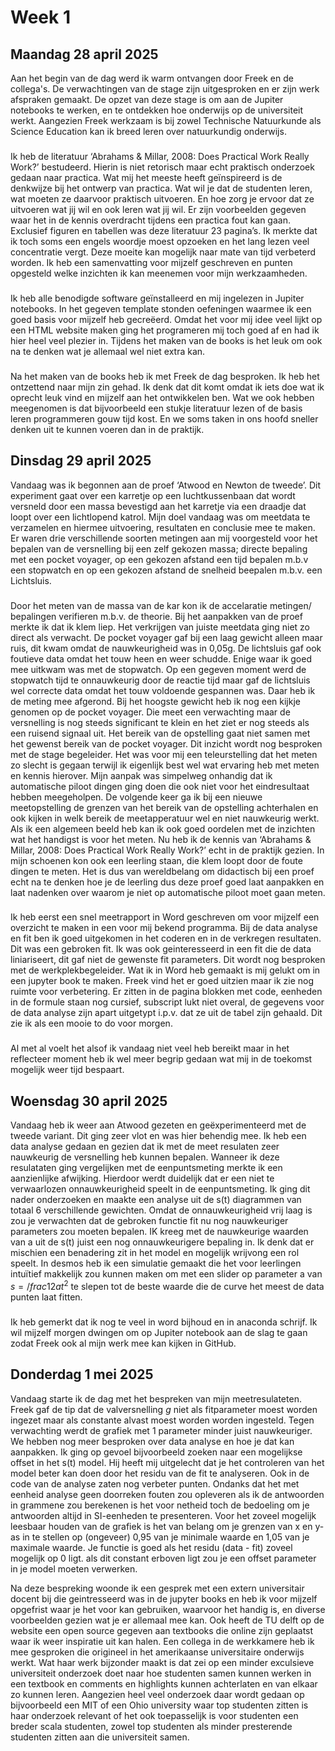 # Week 1

## Maandag 28 april 2025

Aan het begin van de dag werd ik warm ontvangen door Freek en de collega's. De verwachtingen van de stage zijn uitgesproken en er zijn werk afspraken gemaakt. De opzet van deze stage is om aan de Jupiter notebooks te werken, en te ontdekken hoe onderwijs op de universiteit werkt. Aangezien Freek werkzaam is bij zowel Technische Natuurkunde als Science Education kan ik breed leren over natuurkundig onderwijs.
###
Ik heb de literatuur ‘Abrahams & Millar, 2008: Does Practical Work Really Work?’ bestudeerd. Hierin is niet retorisch maar echt praktisch onderzoek gedaan naar practica. Wat mij het meeste heeft geïnspireerd is de denkwijze bij het ontwerp van practica. Wat wil je dat de studenten leren, wat moeten ze daarvoor praktisch uitvoeren. En hoe zorg je ervoor dat ze uitvoeren wat jij wil en ook leren wat jij wil. Er zijn voorbeelden gegeven waar het in de kennis overdracht tijdens een practica fout kan gaan. Exclusief figuren en tabellen was deze literatuur 23 pagina’s. Ik merkte dat ik toch soms een engels woordje moest opzoeken en het lang lezen veel concentratie vergt. Deze moeite kan mogelijk naar mate van tijd verbeterd worden. Ik heb een samenvatting voor mijzelf geschreven en punten opgesteld welke inzichten ik kan meenemen voor mijn werkzaamheden. 
###
Ik heb alle benodigde software geïnstalleerd en mij ingelezen in Jupiter notebooks. In het gegeven template stonden oefeningen waarmee ik een goed basis voor mijzelf heb gecreëerd. Omdat het voor mij idee veel lijkt op een HTML website maken ging het programeren mij toch goed af en had ik hier heel veel plezier in. Tijdens het maken van de books is het leuk om ook na te denken wat je allemaal wel niet extra kan. 
###
Na het maken van de books heb ik met Freek de dag besproken. Ik heb het ontzettend naar mijn zin gehad. Ik denk dat dit komt omdat ik iets doe wat ik oprecht leuk vind en mijzelf aan het ontwikkelen ben. Wat we ook hebben meegenomen is dat bijvoorbeeld een stukje literatuur lezen of de basis leren programmeren gouw tijd kost. En we soms taken in ons hoofd sneller denken uit te kunnen voeren dan in de praktijk.

## Dinsdag 29 april 2025

Vandaag was ik begonnen aan de proef ‘Atwood en Newton de tweede’. Dit experiment gaat over een karretje op een luchtkussenbaan dat wordt versneld door een massa bevestigd aan het karretje via een draadje dat loopt over een lichtlopend katrol. Mijn doel vandaag was om meetdata te verzamelen en hiermee uitvoering, resultaten en conclusie mee te maken. Er waren drie verschillende soorten metingen aan mij voorgesteld voor het bepalen van de versnelling bij een zelf gekozen massa; directe bepaling met een pocket voyager, op een gekozen afstand een tijd bepalen m.b.v een stopwatch en op een gekozen afstand de snelheid beepalen m.b.v. een Lichtsluis. 
###
Door het meten van de massa van de kar kon ik de accelaratie metingen/ bepalingen verifieren m.b.v. de theorie. Bij het aanpakken van de proef merkte ik dat ik klem liep. Het verkrijgen van juiste meetdata ging niet zo direct als verwacht. De pocket voyager gaf bij een laag gewicht alleen maar ruis, dit kwam omdat de nauwkeurigheid was in 0,05g. De lichtsluis gaf ook foutieve data omdat het touw heen en weer schudde. Enige waar ik goed mee uitkwam was met de stopwatch. Op een gegeven moment werd de stopwatch tijd te onnauwkeurig door de reactie tijd maar gaf de lichtsluis wel correcte data omdat het touw voldoende gespannen was. Daar heb ik de meting mee afgerond. Bij het hoogste gewicht heb ik nog een kijkje genomen op de pocket voyager. Die meet een verwachting maar de versnelling is nog steeds significant te klein en het ziet er nog steeds als een ruisend signaal uit. Het bereik van de opstelling gaat niet samen met het gewenst bereik van de pocket voyager. Dit inzicht wordt nog besproken met de stage begeleider. Het was voor mij een teleurstelling dat het meten zo slecht is gegaan terwijl ik eigenlijk best wel wat ervaring heb met meten en kennis hierover. Mijn aanpak was simpelweg onhandig dat ik automatische piloot dingen ging doen die ook niet voor het eindresultaat hebben meegeholpen. De volgende keer ga ik bij een nieuwe meetopstelling de grenzen van het bereik van de opstelling achterhalen en ook kijken in welk bereik de meetapperatuur wel en niet nauwkeurig werkt. Als ik een algemeen beeld heb kan ik ook goed oordelen met de inzichten wat het handigst is voor het meten. Nu heb ik de kennis van ‘Abrahams & Millar, 2008: Does Practical Work Really Work?’ echt in de praktijk gezien. In mijn schoenen kon ook een leerling staan, die klem loopt door de foute dingen te meten. Het is dus van wereldbelang om didactisch bij een proef echt na te denken hoe je de leerling dus deze proef goed laat aanpakken en laat nadenken over waarom je niet op automatische piloot moet gaan meten.
###
Ik heb eerst een snel meetrapport in Word geschreven om voor mijzelf een overzicht te maken in een voor mij bekend programma. Bij de data analyse en fit ben ik goed uitgekomen in het coderen en in de verkregen resultaten. Dit was een gebroken fit. Ik was ook geinteresseerd in een fit die de data liniariseert, dit gaf niet de gewenste fit parameters.  Dit wordt nog besproken met de werkplekbegeleider. Wat ik in Word heb gemaakt is mij gelukt om in een jupyter book te maken. Freek vind het er goed uitzien maar ik zie nog ruimte voor verbetering. Er zitten in de pagina blokken met code, eenheden in de formule staan nog cursief, subscript lukt niet overal, de gegevens voor de data analyse zijn apart uitgetypt i.p.v. dat ze uit de tabel zijn gehaald. Dit zie ik als een mooie to do voor morgen. 
###
Al met al voelt het alsof ik vandaag niet veel heb bereikt maar in het reflecteer moment heb ik wel meer begrip gedaan wat mij in de toekomst mogelijk weer tijd bespaart.

## Woensdag 30 april 2025

Vandaag heb ik weer aan Atwood gezeten en geëxperimenteerd met de tweede variant. Dit ging zeer vlot en was hier behendig mee. Ik heb een data analyse gedaan en gezien dat ik met de meet resulaten zeer nauwkeurig de versnelling heb kunnen bepalen. Wanneer ik deze resulataten ging vergelijken met de eenpuntsmeting merkte ik een aanzienlijke afwijking. Hierdoor werdt duidelijk dat er een niet te verwaarlozen onnauwkeurigheid speelt in de eenpuntsmeting. Ik ging dit nader onderzoeken en maakte een analyse uit de s(t) diagrammen van totaal 6 verschillende gewichten. Omdat de onnauwkeurigheid vrij laag is zou je verwachten dat de gebroken functie fit nu nog nauwkeuriger parameters zou moeten bepalen. IK kreeg met de nauwkeurige waarden van a uit de s(t) juist een nog onnauwkeurigere bepaling in. Ik denk dat er mischien een benadering zit in het model en mogelijk wrijvong een rol speelt. In desmos heb ik een simulatie gemaakt die het voor leerlingen intuïtief makkelijk zou kunnen maken om met een slider op parameter a van $s=/frac{1}{2}at^2$ te slepen tot de beste waarde die de curve het meest de data punten laat fitten. 
###
Ik heb gemerkt dat ik nog te veel in word bijhoud en in anaconda schrijf. Ik wil mijzelf morgen dwingen om op Jupiter notebook aan de slag te gaan zodat Freek ook al mijn werk mee kan kijken in GitHub.

## Donderdag 1 mei 2025

Vandaag starte ik de dag met het bespreken van mijn meetresulateten. Freek gaf de tip dat de valversnelling $g$ niet als fitparameter moest worden ingezet maar als constante alvast moest worden worden ingesteld. Tegen verwachting werdt de grafiek met 1 parameter minder juist nauwkeuriger. We hebben nog meer besproken over data analyse en hoe je dat kan aanpakken. Ik ging op gevoel bijvoorbeeld zoeken naar een mogelijkse offset in het s(t) model. Hij heeft mij uitgelecht dat je het controleren van het model beter kan doen door het residu van de fit te analyseren. Ook in de code van de analyse zaten nog verbeter punten. Ondanks dat het met eenheid analyse geen doorreken fouten zou opleveren als ik de antwoorden in grammene zou berekenen is het voor netheid toch de bedoeling om je antwoorden altijd in SI-eenheden te presenteren. Voor het zoveel mogelijk leesbaar houden van de grafiek is het van belang om je grenzen van x en y-as in te stellen op (ongeveer) 0,95 van je minimale waarde en 1,05 van je maximale waarde. Je functie is goed als het residu (data - fit) zoveel mogelijk op 0 ligt. als dit constant erboven ligt zou je een offset parameter in je model moeten verwerken. 

Na deze bespreking woonde ik een gesprek met een extern universitair docent bij die geintresseerd was in de jupyter books en heb ik voor mijzelf opgefrist waar je het voor kan gebruiken, waarvoor het handig is, en diverse voorbeelden gezien wat je er allemaal mee kan. Ook heeft de TU delft op de website een open source gegeven aan textbooks die online zijn geplaatst waar ik weer inspiratie uit kan halen. Een collega in de werkkamere heb ik mee gesproken die origineel in het amerikaanse universitaire onderwijs werkt. Wat haar werk bijzonder maakt is dat zei op een minder exculsieve universiteit onderzoek doet naar hoe studenten samen kunnen werken in een textbook en comments en highlights kunnen achterlaten en van elkaar zo kunnen leren. Aangezien heel veel onderzoek daar wordt gedaan op bijvoorbeeld een MIT of een Ohio university waar top studenten zitten is haar onderzoek relevant of het ook toepasselijk is voor studenten een breder scala studenten, zowel top studenten als minder presterende studenten zitten aan die universiteit samen.


